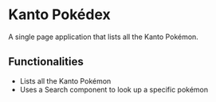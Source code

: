 # Kanto Pokédex

A single page application that lists all the Kanto Pokémon.

## Functionalities

- Lists all the Kanto Pokémon
- Uses a Search component to look up a specific pokémon

